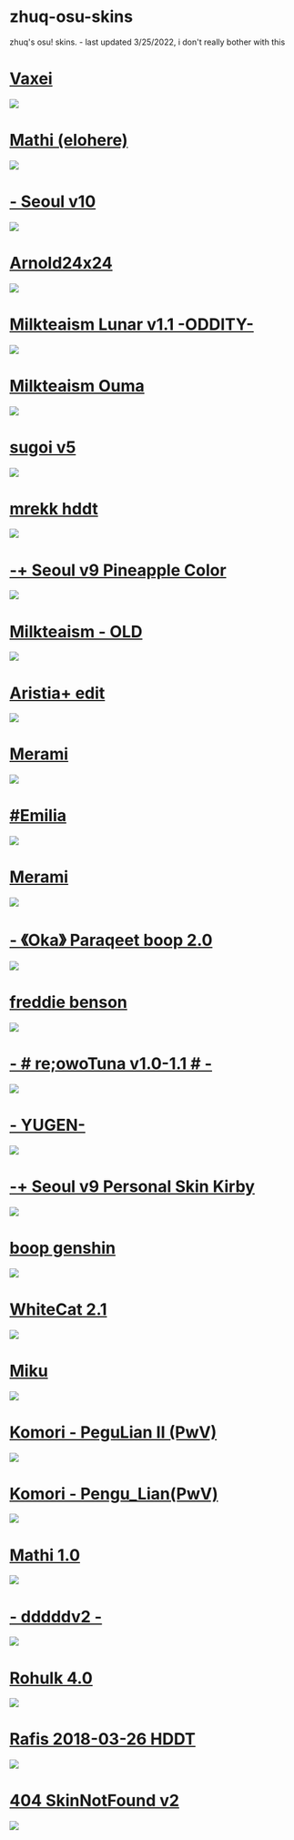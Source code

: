 # zhuq-osu-skins
zhuq's osu! skins. - last updated 3/25/2022, i don't really bother with this

# [Vaxei](https://drive.google.com/file/d/11LPfXXKhdPbQd-Cwc3uVfeRve-YOIvkn/view)
![](https://camo.githubusercontent.com/32a442dd89221e66f2cde86a5f339361c9b9a2a605f906b206b5d6113bd4d402/68747470733a2f2f6f73752e7070792e73682f73732f31353539343334382f65386263)

# [Mathi (elohere)](https://gerwi2.s-ul.eu/ZzDqU9V9)
![](https://i.imgur.com/HBVCEgJ.png)

# [- Seoul v10](https://twitter.com/SeoulessOsu/status/1474508609102954499)
![](https://camo.githubusercontent.com/edce143915e890c3e8c0828d330ee142b57046103e05a1a789d189b395538a4a/68747470733a2f2f692e696d6775722e636f6d2f4f53344a724c7a2e6a7067)

# [Arnold24x24](https://drive.google.com/file/d/15p4ozkaeOSiwfv8NXU-NR3s33J0pGBfo/view)
![](https://i.ytimg.com/vi/fZlZJf9Ifys/maxresdefault.jpg)

# [Milkteaism Lunar v1.1 -ODDITY-](https://www.mediafire.com/file/h1i1tiy2e4g4wr9/Milkteaism+Lunar+v1.1+-ODDITY-.osk/file)
![](https://i.imgur.com/ETVVOKi.png)

# [Milkteaism Ouma](https://www.mediafire.com/file/rdlok25h5te94lx/milkteaism_ouma.osk/file)
![](https://i.imgur.com/VUDozlv.png)

# [sugoi v5](https://drive.google.com/file/d/19UZYuJWt2MTxMxl6QeoBwd4GJBYxaVVw/view?usp=drivesdk)
![](https://i.imgur.com/Gq6DfEN.png)

# [mrekk hddt](https://drive.google.com/uc?export=download&id=1hHzgI3DfKLLg6VxKYDPT3kYqXERDM96o)
![](https://camo.githubusercontent.com/2aef5c6d88a817a6adfbb75eaa4caba3b8e9a449c3bcb19bbf217ba260c51366/68747470733a2f2f692e696d6775722e636f6d2f59554c697476782e706e67)

# [-+ Seoul v9 Pineapple Color](https://shigeskln.s-ul.eu/aZMjYmod)
![](https://camo.githubusercontent.com/73201d244e4b98509c57e071326a3c4c427e6f8290b54f6c2a76fdee7d766a46/68747470733a2f2f692e696d6775722e636f6d2f57704c79504d6e2e706e67)

# [Milkteaism - OLD](https://mega.nz/file/wC4w1RBY#8lGg_BDPDS72xm-m6Ago8qyw4NU_nW62nZolUgYH8R8)
![](https://mega.nz/file/wC4w1RBY#8lGg_BDPDS72xm-m6Ago8qyw4NU_nW62nZolUgYH8R8)

# [Aristia+ edit](https://drive.google.com/file/d/1dVIq3CLLxVQkpvglgFAC2xl24-XzLm6R/view)
![](https://camo.githubusercontent.com/6f4e90e68924f87d1a0056c6884ff7a54815ead6f685b13d418b71a5ca115f78/68747470733a2f2f6f73752e7070792e73682f73732f31363831363835302f34643863)

# [Merami](https://mega.nz/#!RPQygYIR!VEAcwbvau1DVzzRW3kArIkaH_gxXWFYwVzE5hK-Fkuo)
![](https://i.imgur.com/koYJmag.png)

# [#Emilia](http://download936.mediafire.com/32heiaxdf7cg/yeeav04w70y4yj6/%23Emilia.osk)
![](https://skins.osuck.net/uploads/posts/2018-09/1537863433_5hdm0yi.jpg)

# [Merami](https://gerwi2.s-ul.eu/v4G9jyf1)
![](https://i.imgur.com/ok02kRn.png)

# [- 《Oka》 Paraqeet boop 2.0](https://download2158.mediafire.com/v2xvucixvnjg/napojtl73tivkfw/-+++++++++%E3%80%8AOka%E3%80%8B+Paraqeet+boop+2.0.osk)
![](https://i.imgur.com/HTJytwv.png)

# [freddie benson](https://masterchefcanada.s-ul.eu/Y5N3gZxW)
![](https://osu.ppy.sh/ss/14732977/6ed0)

# [- # re;owoTuna v1.0-1.1 # -](https://drive.google.com/u/0/uc?id=1SVtUUvo4o2DUwQ1Pf2Xb0v4eDblvvovq&export=download)
![](https://skins.osuck.net/uploads/posts/2020-08/1596468449_screenshot9247.jpg)

# [- YUGEN- ](https://drive.google.com/u/0/uc?id=1UoyIbbcbl_F5S9Ku2qzCXWYIfN-RdYiN&export=download)
![](https://i.ytimg.com/vi/STjo4UJM14E/maxresdefault.jpg)

# [-+ Seoul v9 Personal Skin Kirby](https://shigeskinss.s-ul.eu/gEfiNoTv)
![](https://camo.githubusercontent.com/647870cda2452d9bc74541c0a6c1fa5e5cd3dda01bc75036ba5516a139af1aab/68747470733a2f2f692e696d6775722e636f6d2f4344366d7657542e706e67)

# [boop genshin](https://download2389.mediafire.com/us0r5hek3lcg/i5hy9wuwgtqwhs9/boop+genshin.osk)
![](https://i.imgur.com/aqEoRII.jpg)

# [WhiteCat 2.1](https://download2389.mediafire.com/bjjw8sehghgg/slctyhdrt8q7mhw/-+++++++++%E3%80%8ACK%E3%80%8B+WhiteCat+2.1+~+old.osk)
![](https://skins.osuck.net/uploads/posts/2021-04/1617905157_screenshot10008.jpg)

# [Miku](https://download848.mediafire.com/wt2lx8d1jr2g/pb2jjjymthjtbma/Miku+16-9.osk)
![](https://skins.osuck.net/uploads/posts/2019-02/1549968391_screenshot2587.jpg)

# [Komori - PeguLian II (PwV)](https://download948.mediafire.com/56xc8ghfn8kg/woa4dejhy6ic09b/Komori+-+PeguLian+II+%28PwV%29.osk)
![](https://skins.osuck.net/uploads/posts/2020-01/1577986749_screenshot7602.jpg)

# [Komori - Pengu_Lian(PwV)](https://download2388.mediafire.com/a2m93og0bm0g/pr8n1s15j37whi8/Komori+-+Pengu_Lian%28PwV%29.osk)
![](https://skins.osuck.net/uploads/posts/2019-08/1565775659_screenshot6287.jpg)

# [Mathi 1.0](https://download1350.mediafire.com/78t49fewkbjg/7okl71xffx1ngqm/-++++++++++++%23%28SK%29+Mathi+1.0+-+DT.osk)
![](https://skins.osuck.net/uploads/posts/2021-04/1619332989_4.jpg)

# [- dddddv2 -](https://mega.nz/file/JGgQwTqB#KPl0hAYEWxrTc0ZayUpjx9OCG3QRn6z3OknbOGBnHqM) 
![](https://osu.ppy.sh/ss/11860986)

# [Rohulk 4.0](http://download1971.mediafire.com/m36gomgbo7tg/jchup4bt5725awp/Rohulk+4.0.osk)
![](https://skins.osuck.net/uploads/posts/2019-05/1559304264_screenshot4866.jpg)

# [Rafis 2018-03-26 HDDT](https://download2389.mediafire.com/039u6m8ivamg/phcsum9n4np44wh/Rafis+2018-03-26+HDDT.osk)
![](https://osuskins.net/screenshots/ekynLzX.jpg)

# [404 SkinNotFound v2](https://joofixd.s-ul.eu/Ia93XGt5)
![](https://camo.githubusercontent.com/7a0cf2b830c8f7813f190af0e00575ca13b4e5e0/68747470733a2f2f6f73752e7070792e73682f73732f31333438383938392f61373661)
